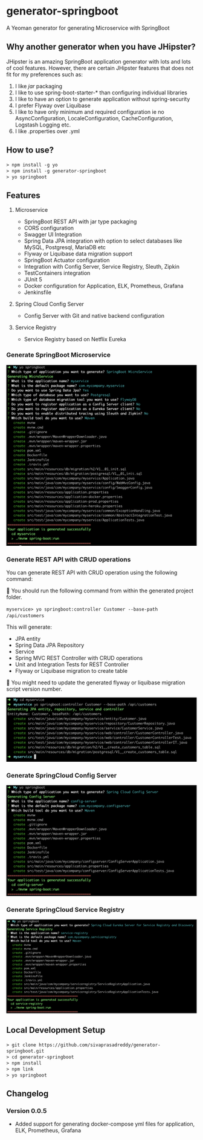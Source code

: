 # generator-springboot
A Yeoman generator for generating Microservice with SpringBoot

## Why another generator when you have JHipster?
JHipster is an amazing SpringBoot application generator with lots and lots of cool features.
However, there are certain JHipster features that does not fit for my preferences such as:

1. I like *jar* packaging
2. I like to use spring-boot-starter-* than configuring individual libraries
3. I like to have an option to generate application without spring-security
4. I prefer Flyway over Liquibase
5. I like to have only minimum and required configuration ie no AsyncConfiguration, LocaleConfiguration, CacheConfiguration, Logstash Logging etc.
6. I like .properties over .yml

## How to use?

```
> npm install -g yo
> npm install -g generator-springboot
> yo springboot
```

## Features

1. Microservice

    * SpringBoot REST API with jar type packaging
    * CORS configuration
    * Swagger UI Integration
    * Spring Data JPA integration with option to select databases like MySQL, Postgresql, MariaDB etc
    * Flyway or Liquibase data migration support
    * SpringBoot Actuator configuration
    * Integration with Config Server, Service Registry, Sleuth, Zipkin
    * TestContainers integration
    * JUnit 5 
    * Docker configuration for Application, ELK, Prometheus, Grafana
    * Jenkinsfile

2. Spring Cloud Config Server

    * Config Server with Git and native backend configuration

3. Service Registry

    * Service Registry based on Netflix Eureka

### Generate SpringBoot Microservice

![Microservice Generation](docs/microservice-generation.png)

### Generate REST API with CRUD operations
You can generate REST API with CRUD operation using the following command:

:high_brightness: You should run the following command from within the generated project folder. 

`myservice> yo springboot:controller Customer --base-path /api/customers`

This will generate:
* JPA entity
* Spring Data JPA Repository
* Service
* Spring MVC REST Controller with CRUD operations
* Unit and Integration Tests for REST Controller
* Flyway or Liquibase migration to create table

:red_circle: You might need to update the generated flyway or liquibase migration script version number.

![Microservice Generation](docs/crud-generation.png)

### Generate SpringCloud Config Server

![Microservice Generation](docs/configserver-generation.png)

### Generate SpringCloud Service Registry

![Microservice Generation](docs/serviceregistry-generation.png)

## Local Development Setup

```
> git clone https://github.com/sivaprasadreddy/generator-springboot.git
> cd generator-springboot
> npm install 
> npm link
> yo springboot
```

## Changelog

### Version 0.0.5
* Added support for generating docker-compose yml files for application, ELK, Prometheus, Grafana
